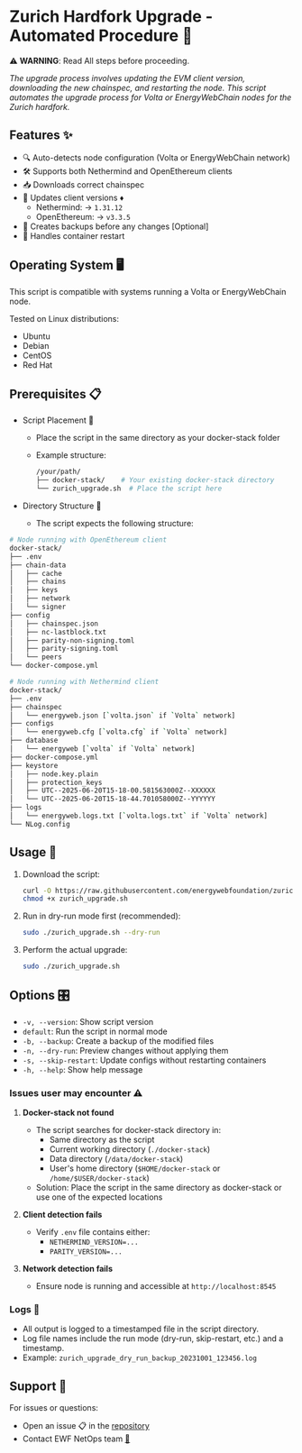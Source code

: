 # Zurich Hardfork Upgrade - Automated Procedure 🚀

⚠️ **WARNING**: Read All steps before proceeding.

*The upgrade process involves updating the EVM client version, downloading the new chainspec, and restarting the node.*
*This script automates the upgrade process for Volta or EnergyWebChain nodes for the Zurich hardfork.*

## Features ✨

- 🔍 Auto-detects node configuration (Volta or EnergyWebChain network)
- 🛠️ Supports both Nethermind and OpenEthereum clients
- 📥 Downloads correct chainspec
- 🔄 Updates client versions ♦
  - Nethermind: → `1.31.12`
  - OpenEthereum: → `v3.3.5`
- 💾 Creates backups before any changes [Optional]
- 🚀 Handles container restart

## Operating System 🖥️

This script is compatible with systems running a Volta or EnergyWebChain node.

Tested on Linux distributions:

- Ubuntu
- Debian
- CentOS
- Red Hat

## Prerequisites 📋

- Script Placement 📍
  - Place the script in the same directory as your docker-stack folder
  - Example structure:

    ```bash
    /your/path/
    ├── docker-stack/    # Your existing docker-stack directory
    └── zurich_upgrade.sh  # Place the script here
    ```

- Directory Structure 📁
  - The script expects the following structure:

```bash
# Node running with OpenEthereum client
docker-stack/
├── .env
├── chain-data
│   ├── cache
│   ├── chains
│   ├── keys
│   ├── network
│   └── signer
├── config
│   ├── chainspec.json
│   ├── nc-lastblock.txt
│   ├── parity-non-signing.toml
│   ├── parity-signing.toml
│   └── peers
└── docker-compose.yml

# Node running with Nethermind client
docker-stack/
├── .env
├── chainspec
│   └── energyweb.json [`volta.json` if `Volta` network]
├── configs
│   └── energyweb.cfg [`volta.cfg` if `Volta` network]
├── database
│   └── energyweb [`volta` if `Volta` network]
├── docker-compose.yml
├── keystore
│   ├── node.key.plain
│   ├── protection_keys
│   ├── UTC--2025-06-20T15-18-00.581563000Z--XXXXXX
│   └── UTC--2025-06-20T15-18-44.701058000Z--YYYYYY
├── logs
│   └── energyweb.logs.txt [`volta.logs.txt` if `Volta` network]
└── NLog.config
```

## Usage 🔧

1. Download the script:

   ```bash
   curl -O https://raw.githubusercontent.com/energywebfoundation/zurich_upgrade.sh
   chmod +x zurich_upgrade.sh
   ```

2. Run in dry-run mode first (recommended):

   ```bash
   sudo ./zurich_upgrade.sh --dry-run
   ```

3. Perform the actual upgrade:

   ```bash
   sudo ./zurich_upgrade.sh
   ```

## Options 🎛️

- `-v, --version`: Show script version
- `default`: Run the script in normal mode
- `-b, --backup`: Create a backup of the modified files
- `-n, --dry-run`: Preview changes without applying them
- `-s, --skip-restart`: Update configs without restarting containers
- `-h, --help`: Show help message

### Issues user may encounter ⚠️

1. **Docker-stack not found**
   - The script searches for docker-stack directory in:
     - Same directory as the script
     - Current working directory (`./docker-stack`)
     - Data directory (`/data/docker-stack`)
     - User's home directory (`$HOME/docker-stack` or `/home/$USER/docker-stack`)
   - Solution: Place the script in the same directory as docker-stack or use one of the expected locations

2. **Client detection fails**
   - Verify `.env` file contains either:
     - `NETHERMIND_VERSION=...`
     - `PARITY_VERSION=...`

3. **Network detection fails**
   - Ensure node is running and accessible at `http://localhost:8545`

### Logs 📜

- All output is logged to a timestamped file in the script directory.
- Log file names include the run mode (dry-run, skip-restart, etc.) and a timestamp.
- Example: `zurich_upgrade_dry_run_backup_20231001_123456.log`

## Support 💬

For issues or questions:

- Open an issue 📋 in the [repository](https://github.com/energywebfoundation/ewf-zurich-upgrade)
- Contact EWF NetOps team [📧](mailto:netops@energyweb.org)
